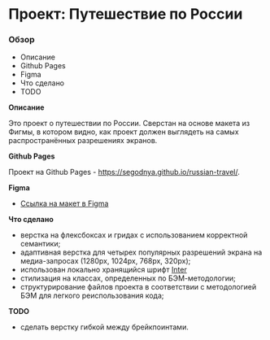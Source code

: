 # Проект: Путешествие по России

### Обзор

- Описание
- Github Pages
- Figma
- Что сделано
- TODO

**Описание**

Это проект о путешествии по России.
Сверстан на основе макета из Фигмы, в котором видно, как проект должен выглядеть на самых распространённых разрешениях экранов.

**Github Pages**

Проект на Github Pages - https://segodnya.github.io/russian-travel/.

**Figma**

- [Ссылка на макет в Figma](https://www.figma.com/file/5S2WSbEFL6awjVWJ0NWL8Q/Sprint-3_-Russia-_-desktop-mobile?node-id=28503%3A0)

**Что сделано**

- верстка на флексбоксах и гридах с использованием корректной семантики;
- адаптивная верстка для четырех популярных разрешений экрана на медиа-запросах (1280px, 1024px, 768px, 320px);
- использован локально хранящийся шрифт [Inter](https://fonts.google.com/specimen/Inter)
- стилизация на классах, определенных по БЭМ-методологии;
- структурирование файлов проекта в соответствии с методологией БЭМ для легкого реиспользования кода;

**TODO**

- сделать верстку гибкой между брейкпоинтами.
